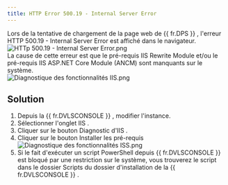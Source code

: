 ```yaml
---
title: HTTP Error 500.19 - Internal Server Error
---
```

Lors de la tentative de chargement de la page web de {{ fr.DPS }} , l&apos;erreur HTTP 500.19 - Internal Server Error est affiché dans le navigateur.  
![HTTp 500.19 - Internal Server Error.png](/img/fr/kb/KB8102.png)  
La cause de cette erreur est que le pré-requis IIS Rewrite Module et/ou le pré-requis IIS ASP.NET Core Module (ANCM) sont manquants sur le système.  
![Diagnostique des fonctionnalités IIS.png](/img/fr/kb/KB8103.png)
## Solution 
1. Depuis la {{ fr.DVLSCONSOLE }} , modifier l&apos;instance. 
1. Sélectionner l&apos;onglet IIS . 
1. Cliquer sur le bouton Diagnostic d&apos;IIS . 
1. Cliquer sur le bouton Installer les pré-requis 
![Diagnostique des fonctionnalités ISS.png](/img/fr/kb/KB8104.png)
1. Si le fait d&apos;exécuter un script PowerShell depuis {{ fr.DVLSCONSOLE }} est bloqué par une restriction sur le système, vous trouverez le script dans le dossier Scripts du dossier d&apos;installation de la {{ fr.DVLSCONSOLE }} . 


